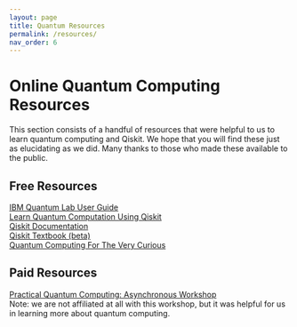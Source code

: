 ```yaml
---
layout: page
title: Quantum Resources
permalink: /resources/
nav_order: 6
---
```


# Online Quantum Computing Resources

This section consists of a handful of resources that were helpful to us to learn quantum computing and Qiskit. We hope that you will find these just as elucidating as we did. Many thanks to those who made these available to the public.

## Free Resources

[IBM Quantum Lab User Guide](https://quantum-computing.ibm.com/lab/docs/iql/)<br>
[Learn Quantum Computation Using Qiskit](https://qiskit.org/textbook/)<br>
[Qiskit Documentation](https://qiskit.org/documentation/)<br>
[Qiskit Textbook (beta)](https://qiskit.org/learn/)<br>
[Quantum Computing For The Very Curious](https://quantum.country/qcvc)<br>

## Paid Resources

[Practical Quantum Computing: Asynchronous Workshop](https://ksu-quantum-capstone.github.io/CS4850-DL1/ws/)<br>
Note: we are not affiliated at all with this workshop, but it was helpful for us in learning more about quantum computing.
